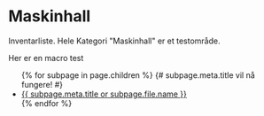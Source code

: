 # Maskinhall
Inventarliste. Hele Kategori "Maskinhall" er et testområde.

Her er en macro test

<ul>
  {% for subpage in page.children %}
    {# subpage.meta.title vil nå fungere! #}
    <li><a href="{{ subpage.url }}">{{ subpage.meta.title or subpage.file.name }}</a></li>
  {% endfor %}
</ul>
